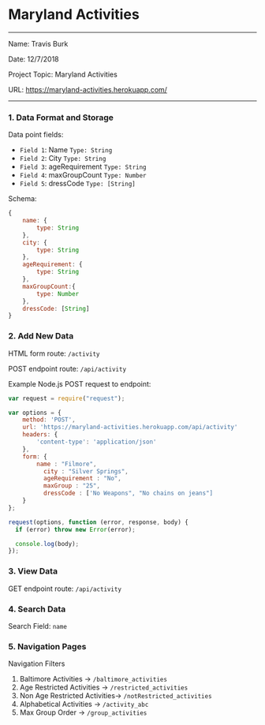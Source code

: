 
# Maryland Activities

---

Name: Travis Burk

Date: 12/7/2018

Project Topic: Maryland Activities

URL: https://maryland-activities.herokuapp.com/

---


### 1. Data Format and Storage

Data point fields:
- `Field 1`:     Name                 `Type: String`
- `Field 2`:     City                 `Type: String`
- `Field 3`:     ageRequirement       `Type: String`
- `Field 4`:     maxGroupCount        `Type: Number`
- `Field 5`:     dressCode            `Type: [String]`

Schema: 
```javascript
{
    name: {
        type: String
    },
    city: {
        type: String
    },
    ageRequirement: {
        type: String
    },
    maxGroupCount:{
        type: Number
    },
    dressCode: [String]
}
```

### 2. Add New Data

HTML form route: `/activity`

POST endpoint route: `/api/activity`

Example Node.js POST request to endpoint: 
```javascript
var request = require("request");

var options = { 
    method: 'POST',
    url: 'https://maryland-activities.herokuapp.com/api/activity'
    headers: { 
        'content-type': 'application/json' 
    },
    form: { 
        name : "Filmore",
	      city : "Silver Springs",
	      ageRequirement : "No",
	      maxGroup : "25",
	      dressCode : ['No Weapons", "No chains on jeans"]
    } 
};

request(options, function (error, response, body) {
  if (error) throw new Error(error);

  console.log(body);
});
```

### 3. View Data

GET endpoint route: `/api/activity`

### 4. Search Data

Search Field: `name`

### 5. Navigation Pages

Navigation Filters
1. Baltimore Activities -> `/baltimore_activities`
2. Age Restricted Activities -> `/restricted_activities`
3. Non Age Restricted Activities-> `/notRestricted_activities`
4. Alphabetical Activities -> `/activity_abc`
5. Max Group Order -> `/group_activities`